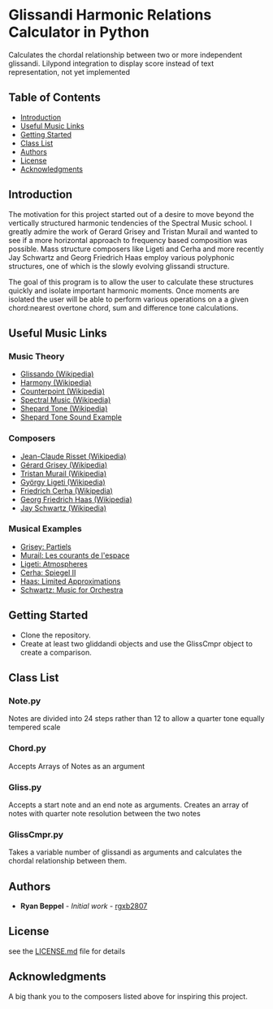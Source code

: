 # Glissandi Harmonic Relations Calculator in Python
Calculates the chordal relationship between two or more independent glissandi.  Lilypond integration to display score instead of text representation, not yet implemented 

## Table of Contents

- [Introduction](#introduction)
- [Useful Music Links](#useful-music-links)
- [Getting Started](#getting-started)
- [Class List](#class-list)
- [Authors](#authors)
- [License](#license)
- [Acknowledgments](#acknowledgments)




## Introduction
The motivation for this project started out of a desire to move beyond the vertically structured harmonic tendencies of the Spectral Music school.  I greatly admire the work of Gerard Grisey and Tristan Murail and wanted to see if a more horizontal approach to frequency based composition was possible.  Mass structure composers like Ligeti and Cerha and more recently Jay Schwartz and Georg Friedrich Haas employ various polyphonic structures, one of which is the slowly evolving glissandi structure. 

The goal of this program is to allow the user to calculate these structures quickly and isolate important harmonic moments.  Once moments are isolated the user will be able to perform various operations on a a given chord:nearest overtone chord, sum and difference tone calculations.  

## Useful Music Links

### Music Theory
- [Glissando (Wikipedia)](https://en.wikipedia.org/wiki/Glissando)
- [Harmony (Wikipedia)](https://en.wikipedia.org/wiki/Harmony)
- [Counterpoint (Wikipedia)](https://en.wikipedia.org/wiki/Counterpoint)
- [Spectral Music (Wikipedia)](https://en.wikipedia.org/wiki/Spectral_music)
- [Shepard Tone (Wikipedia)](https://en.wikipedia.org/wiki/Shepard_tone)
- [Shepard Tone Sound Example](https://www.youtube.com/watch?v=T-A0gg1kVrg)


### Composers

- [Jean-Claude Risset (Wikipedia)](https://en.wikipedia.org/wiki/Jean-Claude_Risset)
- [Gérard Grisey (Wikipedia)](https://en.wikipedia.org/wiki/Gérard_Grisey)
- [Tristan Murail (Wikipedia)](https://en.wikipedia.org/wiki/Tristan_Murail)
- [György Ligeti (Wikipedia)](https://en.wikipedia.org/wiki/György_Ligeti)
- [Friedrich Cerha (Wikipedia)](https://en.wikipedia.org/wiki/Friedrich_Cerha)
- [Georg Friedrich Haas (Wikipedia)](https://en.wikipedia.org/wiki/Georg_Friedrich_Haas)
- [Jay Schwartz (Wikipedia)](https://en.wikipedia.org/wiki/Jay_Schwartz)


### Musical Examples

- [Grisey: Partiels](https://www.youtube.com/watch?v=GRRwk3hwrDI)
- [Murail: Les courants de l'espace](https://www.youtube.com/watch?v=e5tOhMPqmQo)
- [Ligeti: Atmospheres](https://www.youtube.com/watch?v=9XfefKJRoSA)
- [Cerha: Spiegel II](https://www.youtube.com/watch?v=ZJxIWmYiHPc)
- [Haas: Limited Approximations](https://www.youtube.com/watch?v=BoqvGLdjUhE&t=1309s)
- [Schwartz: Music for Orchestra](https://www.youtube.com/watch?v=WuogXAgt2u4)


## Getting Started
- Clone the repository. 
- Create at least two gliddandi objects and use the GlissCmpr object to create a comparison. 


## Class List

### Note.py
Notes are divided into 24 steps rather than 12 to allow a quarter tone equally tempered scale


### Chord.py
Accepts Arrays of Notes as an argument


### Gliss.py
Accepts a start note and an end note as arguments.  Creates an array of notes with quarter note resolution between the two notes

### GlissCmpr.py
Takes a variable number of glissandi as arguments and calculates the chordal relationship between them.


## Authors

* **Ryan Beppel** - *Initial work* - [rgxb2807](https://github.com/rgxb2807)


## License

see the [LICENSE.md](LICENSE.md) file for details

## Acknowledgments

A big thank you to the composers listed above for inspiring this project.
